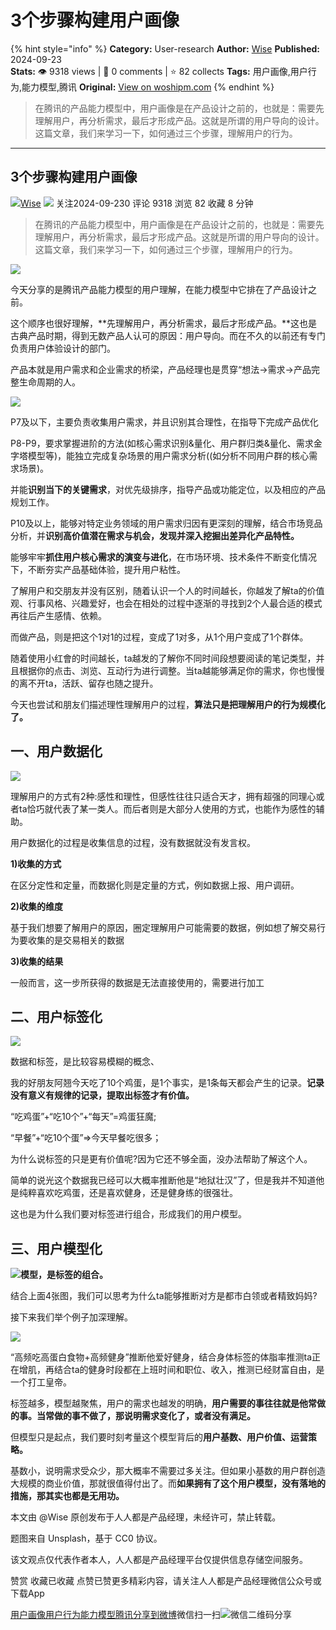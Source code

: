 # 3个步骤构建用户画像
{% hint style="info" %}
**Category:** User-research
**Author:** [Wise](https://www.woshipm.com/u/56759)
**Published:** 2024-09-23  
**Stats:** 👁️ 9318 views | 💬 0 comments | ⭐ 82 collects
**Tags:** 用户画像,用户行为,能力模型,腾讯
**Original:** [View on woshipm.com](https://www.woshipm.com/user-research/6118223.html)
{% endhint %}
> 在腾讯的产品能力模型中，用户画像是在产品设计之前的，也就是：需要先理解用户，再分析需求，最后才形成产品。这就是所谓的用户导向的设计。这篇文章，我们来学习一下，如何通过三个步骤，理解用户的行为。

---

## 3个步骤构建用户画像

[![](https://image.woshipm.com/wp-files/2019/08/1x8X88647NomhRkia6Wx.jpeg!/both/72x72)](https://www.woshipm.com/u/56759)[Wise](https://www.woshipm.com/u/56759) ![](https://static.woshipm.com/tag/1121_1@2x.png) 关注2024-09-230 评论 9318 浏览 82 收藏 8 分钟

> 在腾讯的产品能力模型中，用户画像是在产品设计之前的，也就是：需要先理解用户，再分析需求，最后才形成产品。这就是所谓的用户导向的设计。这篇文章，我们来学习一下，如何通过三个步骤，理解用户的行为。

![](https://image.woshipm.com/2023/04/14/59d2a6fc-da8e-11ed-9503-00163e0b5ff3.jpg)

今天分享的是腾讯产品能力模型的用户理解，在能力模型中它排在了产品设计之前。

这个顺序也很好理解，**先理解用户，再分析需求，最后才形成产品。**这也是古典产品时期，得到无数产品人认可的原因：用户导向。而在不久的以前还有专门负责用户体验设计的部门。

产品本就是用户需求和企业需求的桥梁，产品经理也是贯穿“想法->需求->产品完整生命周期的人。

![](https://image.woshipm.com/wp-files/2024/09/90MrTnekZLxLGBh65tzh.png)

P7及以下，主要负责收集用户需求，并且识别其合理性，在指导下完成产品优化

P8-P9，要求掌握进阶的方法(如核心需求识别&量化、用户群归类&量化、需求金字塔模型等)，能独立完成复杂场景的用户需求分析((如分析不同用户群的核心需求场景)。

并能**识别当下的关键需求**，对优先级排序，指导产品或功能定位，以及相应的产品规划工作。

P10及以上，能够对特定业务领域的用户需求归因有更深刻的理解，结合市场竞品分析，并**识别高价值潜在需求与机会，发现并深入挖掘出差异化产品特性。**

能够牢牢**抓住用户核心需求的演变与进化**，在市场环境、技术条件不断变化情况下，不断夯实产品基础体验，提升用户粘性。

了解用户和交朋友并没有区别，随着认识一个人的时间越长，你越发了解ta的价值观、行事风格、兴趣爱好，也会在相处的过程中逐渐的寻找到2个人最合适的模式再往后产生感情、依赖。

而做产品，则是把这个1对1的过程，变成了1对多，从1个用户变成了1个群体。

随着使用小红會的时间越长，ta越发的了解你不同时间段想要阅读的笔记类型，并且根据你的点击、浏览、互动行为进行调整。当ta越能够满足你的需求，你也慢慢的离不开ta，活跃、留存也随之提升。

今天也尝试和朋友们描述理性理解用户的过程，**算法只是把理解用户的行为规模化了。**

## 一、用户数据化

![](https://image.woshipm.com/wp-files/2024/09/G6zLXAdw45pmjqdFpxIo.png)

理解用户的方式有2种:感性和理性，但感性往往只适合天才，拥有超强的同理心或者ta恰巧就代表了某一类人。而后者则是大部分人使用的方式，也能作为感性的辅助。

用户数据化的过程是收集信息的过程，没有数据就没有发言权。

**1)收集的方式**

在区分定性和定量，而数据化则是定量的方式，例如数据上报、用户调研。

**2)收集的维度**

基于我们想要了解用户的原因，圈定理解用户可能需要的数据，例如想了解交易行为要收集的是交易相关的数据

**3)收集的结果**

一般而言，这一步所获得的数据是无法直接使用的，需要进行加工

## 二、用户标签化

![](https://image.woshipm.com/wp-files/2024/09/hx1328bc5XkxOCnPOolj.png)

数据和标签，是比较容易模糊的概念、

我的好朋友阿翘今天吃了10个鸡蛋，是1个事实，是1条每天都会产生的记录。**记录没有意义有规律的记录，提取出标签才有价值。**

“吃鸡蛋”+“吃10个”+“每天”=鸡蛋狂魔;

“早餐”+“吃10个蛋”=>今天早餐吃很多；

为什么说标签的只是更有价值呢?因为它还不够全面，没办法帮助了解这个人。

简单的说光这个数据我已经可以大概率推断他是“地狱壮汉”了，但是我并不知道他是纯粹喜欢吃鸡蛋，还是喜欢健身，还是健身练的很强壮。

这也是为什么我们要对标签进行组合，形成我们的用户模型。

## 三、用户模型化

**![](https://image.woshipm.com/2024/09/22/48b4ffb2-78be-11ef-baf4-00163e0b5ff3.png)模型，是标签的组合。**

结合上面4张图，我们可以思考为什么ta能够推断对方是都市白领或者精致妈妈?

接下来我们举个例子加深理解。

![](https://image.woshipm.com/wp-files/2024/09/ORXiI4MiObsdGXhqSR9q.png)

“高频吃高蛋白食物+高频健身”推断他爱好健身，结合身体标签的体脂率推测ta正在增肌，再结合ta的健身时段都在上班时间和职位、收入，推测已经财富自由，是一个打工皇帝。

标签越多，模型越聚焦，用户的需求也越发的明确，**用户需要的事往往就是他常做的事。当常做的事不做了，那说明需求变化了，或者没有满足。**

但模型只是起点，我们要时刻考量这个模型背后的**用户基数、用户价值、运营策略。**

基数小，说明需求受众少，那大概率不需要过多关注。但如果小基数的用户群创造大规模的商业价值，那就很值得付出了。而**如果拥有了这个用户模型，没有落地的措施，那其实也都是无用功。**

本文由 @Wise 原创发布于人人都是产品经理，未经许可，禁止转载。

题图来自 Unsplash，基于 CC0 协议。

该文观点仅代表作者本人，人人都是产品经理平台仅提供信息存储空间服务。

赞赏 收藏已收藏 点赞已赞更多精彩内容，请关注人人都是产品经理微信公众号或下载App

[用户画像](https://www.woshipm.com/tag/%e7%94%a8%e6%88%b7%e7%94%bb%e5%83%8f)[用户行为](https://www.woshipm.com/tag/%e7%94%a8%e6%88%b7%e8%a1%8c%e4%b8%ba)[能力模型](https://www.woshipm.com/tag/%e8%83%bd%e5%8a%9b%e6%a8%a1%e5%9e%8b)[腾讯](https://www.woshipm.com/tag/%e8%85%be%e8%ae%af)[分享到微博](https://service.weibo.com/share/share.php?appkey=2775287854&title=3个步骤构建用户画像&url=https://www.woshipm.com/user-research/6118223.html&pic=https://image.woshipm.com/2023/04/14/59d2a6fc-da8e-11ed-9503-00163e0b5ff3.jpg)微信扫一扫![微信二维码](https://api.pwmqr.com/qrcode/create/?url=https://www.woshipm.com/user-research/6118223.html)分享